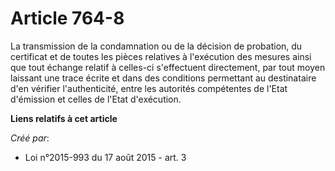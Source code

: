 # Article 764-8

La transmission de la condamnation ou de la décision de probation, du certificat et de toutes les pièces relatives à
l'exécution des mesures ainsi que tout échange relatif à celles-ci s'effectuent directement, par tout moyen laissant une
trace écrite et dans des conditions permettant au destinataire d'en vérifier l'authenticité, entre les autorités compétentes
de l'Etat d'émission et celles de l'Etat d'exécution.

**Liens relatifs à cet article**

_Créé par_:

  - Loi n°2015-993 du 17 août 2015 - art. 3
